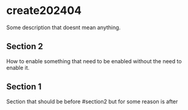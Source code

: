 # create202404
Some description that doesnt mean anything.

## Section 2
How to enable something that need to be enabled without the need to enable it.

## Section 1
Section that should be before #section2 but for some reason is after
